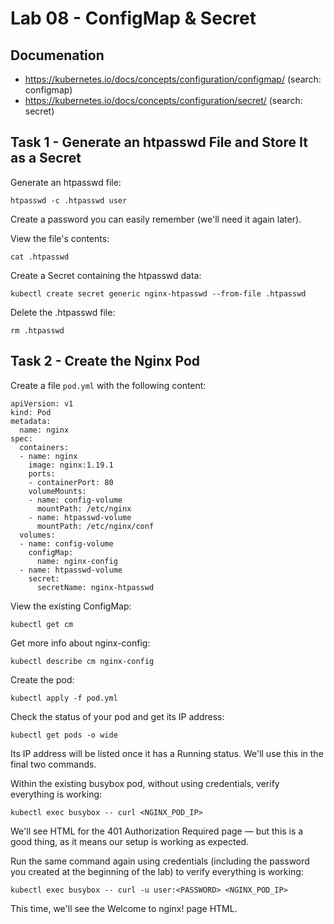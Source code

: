 # Lab 08 - ConfigMap & Secret

## Documenation

* https://kubernetes.io/docs/concepts/configuration/configmap/ (search: configmap)
* https://kubernetes.io/docs/concepts/configuration/secret/ (search: secret)

## Task 1 - Generate an htpasswd File and Store It as a Secret

Generate an htpasswd file:
```
htpasswd -c .htpasswd user
```

Create a password you can easily remember (we'll need it again later).

View the file's contents:
```
cat .htpasswd
```

Create a Secret containing the htpasswd data:
```
kubectl create secret generic nginx-htpasswd --from-file .htpasswd
```

Delete the .htpasswd file:
```
rm .htpasswd
```

## Task 2 - Create the Nginx Pod

Create a file `pod.yml` with the following content:
```
apiVersion: v1
kind: Pod
metadata:
  name: nginx
spec:
  containers:
  - name: nginx
    image: nginx:1.19.1
    ports:
    - containerPort: 80
    volumeMounts:
    - name: config-volume
      mountPath: /etc/nginx
    - name: htpasswd-volume
      mountPath: /etc/nginx/conf
  volumes:
  - name: config-volume
    configMap:
      name: nginx-config
  - name: htpasswd-volume
    secret:
      secretName: nginx-htpasswd
```

View the existing ConfigMap:
```
kubectl get cm
```

Get more info about nginx-config:
```
kubectl describe cm nginx-config
```

Create the pod:
```
kubectl apply -f pod.yml
```

Check the status of your pod and get its IP address:
```
kubectl get pods -o wide
```

Its IP address will be listed once it has a Running status. We'll use this in the final two commands.

Within the existing busybox pod, without using credentials, verify everything is working:
```
kubectl exec busybox -- curl <NGINX_POD_IP>
```

We'll see HTML for the 401 Authorization Required page — but this is a good thing, as it means our setup is working as expected.

Run the same command again using credentials (including the password you created at the beginning of the lab) to verify everything is working:
```
kubectl exec busybox -- curl -u user:<PASSWORD> <NGINX_POD_IP>
```

This time, we'll see the Welcome to nginx! page HTML.